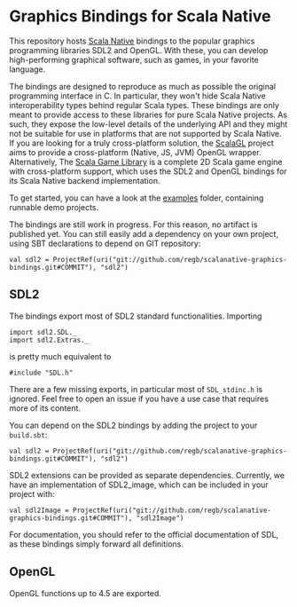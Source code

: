 # Graphics Bindings for Scala Native

This repository hosts [Scala Native](http://scala-native.org) bindings to the
popular graphics programming libraries SDL2 and OpenGL. With these, you can
develop high-performing graphical software, such as games, in your favorite
language.

The bindings are designed to reproduce as much as possible the original
programming interface in C. In particular, they won't hide Scala Native
interoperability types behind regular Scala types. These bindings are only
meant to provide access to these libraries for pure Scala Native projects. As
such, they expose the low-level details of the underlying API and they might
not be suitable for use in platforms that are not supported by Scala Native.
If you are looking for a truly cross-platform solution, the
[ScalaGL](https://github.com/samarion/scalagl) project aims to provide a
cross-platform (Native, JS, JVM) OpenGL wrapper. Alternatively, The [Scala Game
Library](http://github.com/regb/scala-game-library) is a complete 2D Scala game
engine with cross-platform support, which uses the SDL2 and OpenGL bindings for
its Scala Native backend implementation.

To get started, you can have a look at the [examples](/examples) folder,
containing runnable demo projects.

The bindings are still work in progress. For this reason, no artifact is published
yet. You can still easily add a dependency on your own project, using SBT  declarations
to depend on GIT repository:

    val sdl2 = ProjectRef(uri("git://github.com/regb/scalanative-graphics-bindings.git#COMMIT"), "sdl2")

## SDL2

The bindings export most of SDL2 standard functionalities. Importing

    import sdl2.SDL._
    import sdl2.Extras._

is pretty much equivalent to

    #include "SDL.h"

There are a few missing exports, in particular most of `SDL_stdinc.h` is
ignored. Feel free to open an issue if you have a use case that requires more
of its content.

You can depend on the SDL2 bindings by adding the project to your `build.sbt`:

    val sdl2 = ProjectRef(uri("git://github.com/regb/scalanative-graphics-bindings.git#COMMIT"), "sdl2")

SDL2 extensions can be provided as separate dependencies. Currently, we
have an implementation of SDL2_image, which can be included in your project
with:

    val sdl2Image = ProjectRef(uri("git://github.com/regb/scalanative-graphics-bindings.git#COMMIT"), "sdl2Image")

For documentation, you should refer to the official documentation of SDL, as
these bindings simply forward all definitions.

## OpenGL

OpenGL functions up to 4.5 are exported.

